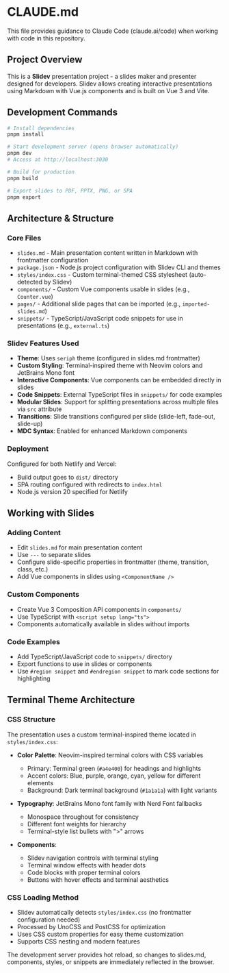# CLAUDE.md

This file provides guidance to Claude Code (claude.ai/code) when working with code in this repository.

## Project Overview

This is a **Slidev** presentation project - a slides maker and presenter designed for developers. Slidev allows creating interactive presentations using Markdown with Vue.js components and is built on Vue 3 and Vite.

## Development Commands

```bash
# Install dependencies
pnpm install

# Start development server (opens browser automatically)
pnpm dev
# Access at http://localhost:3030

# Build for production
pnpm build

# Export slides to PDF, PPTX, PNG, or SPA
pnpm export
```

## Architecture & Structure

### Core Files

- `slides.md` - Main presentation content written in Markdown with frontmatter configuration
- `package.json` - Node.js project configuration with Slidev CLI and themes
- `styles/index.css` - Custom terminal-themed CSS stylesheet (auto-detected by Slidev)
- `components/` - Custom Vue components usable in slides (e.g., `Counter.vue`)
- `pages/` - Additional slide pages that can be imported (e.g., `imported-slides.md`)
- `snippets/` - TypeScript/JavaScript code snippets for use in presentations (e.g., `external.ts`)

### Slidev Features Used

- **Theme**: Uses `seriph` theme (configured in slides.md frontmatter)
- **Custom Styling**: Terminal-inspired theme with Neovim colors and JetBrains Mono font
- **Interactive Components**: Vue components can be embedded directly in slides
- **Code Snippets**: External TypeScript files in `snippets/` for code examples
- **Modular Slides**: Support for splitting presentations across multiple files via `src` attribute
- **Transitions**: Slide transitions configured per slide (slide-left, fade-out, slide-up)
- **MDC Syntax**: Enabled for enhanced Markdown components

### Deployment

Configured for both Netlify and Vercel:

- Build output goes to `dist/` directory
- SPA routing configured with redirects to `index.html`
- Node.js version 20 specified for Netlify

## Working with Slides

### Adding Content

- Edit `slides.md` for main presentation content
- Use `---` to separate slides
- Configure slide-specific properties in frontmatter (theme, transition, class, etc.)
- Add Vue components in slides using `<ComponentName />`

### Custom Components

- Create Vue 3 Composition API components in `components/`
- Use TypeScript with `<script setup lang="ts">`
- Components automatically available in slides without imports

### Code Examples

- Add TypeScript/JavaScript code to `snippets/` directory
- Export functions to use in slides or components
- Use `#region snippet` and `#endregion snippet` to mark code sections for highlighting

## Terminal Theme Architecture

### CSS Structure

The presentation uses a custom terminal-inspired theme located in `styles/index.css`:

- **Color Palette**: Neovim-inspired terminal colors with CSS variables
  - Primary: Terminal green (`#a4e400`) for headings and highlights
  - Accent colors: Blue, purple, orange, cyan, yellow for different elements
  - Background: Dark terminal background (`#1a1a1a`) with light variants

- **Typography**: JetBrains Mono font family with Nerd Font fallbacks
  - Monospace throughout for consistency
  - Different font weights for hierarchy
  - Terminal-style list bullets with ">" arrows

- **Components**:
  - Slidev navigation controls with terminal styling
  - Terminal window effects with header dots
  - Code blocks with proper terminal colors
  - Buttons with hover effects and terminal aesthetics

### CSS Loading Method

- Slidev automatically detects `styles/index.css` (no frontmatter configuration needed)
- Processed by UnoCSS and PostCSS for optimization
- Uses CSS custom properties for easy theme customization
- Supports CSS nesting and modern features

The development server provides hot reload, so changes to slides.md, components, styles, or snippets are immediately reflected in the browser.
